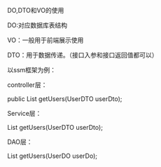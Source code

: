 DO,DTO和VO的使用

DO:对应数据库表结构

VO：一般用于前端展示使用

DTO：用于数据传递。（接口入参和接口返回值都可以）

以ssm框架为例：

controller层：

public List<UserVO> getUsers(UserDTO userDto);

 

Service层：

 List<UserDTO> getUsers(UserDTO userDto);

 

DAO层：

List<UserDTO> getUsers(UserDO userDo);